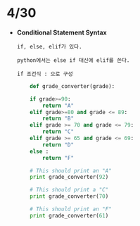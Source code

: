 4/30
==========
*	**Conditional Statement Syntax**

		if, else, elif가 있다.

		python에서는 else if 대신에 elif를 쓴다.

		if 조건식 : 으로 구성


	```python
		def grade_converter(grade):

		if grade>=90:
			return "A"
		elif grade>=80 and grade <= 89:
			return "B"
		elif grade >= 70 and grade <= 79:
			return "C"
		elif grade >= 65 and grade <= 69:
			return "D"
		else :
			return "F"

		# This should print an "A"      
		print grade_converter(92)

		# This should print a "C"
		print grade_converter(70)

		# This should print an "F"
		print grade_converter(61)
	```

